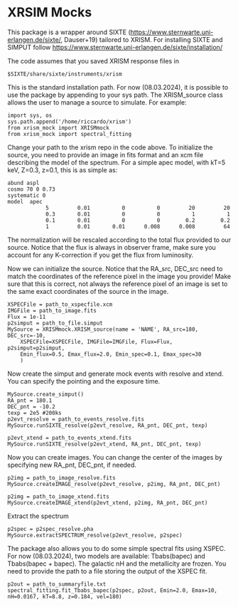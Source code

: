 # XRSIM Mocks #

This package is a wrapper around SIXTE (https://www.sternwarte.uni-erlangen.de/sixte/, Dauser+19) tailored to XRISM.
For installing SIXTE and SIMPUT follow https://www.sternwarte.uni-erlangen.de/sixte/installation/

The code assumes that you saved XRISM response files in

```
$SIXTE/share/sixte/instruments/xrism
```

This is the standard installation path.
For now (08.03.2024), it is possible to use the package by appending to your sys path.
The XRISM_source class allows the user to manage a source to simulate. For example:

```commandline
import sys, os
sys.path.append('/home/riccardo/xrism')
from xrism_mock import XRISMmock
from xrism_mock import spectral_fitting
```

Change your path to the xrism repo in the code above.
To initialize the source, you need to provide an image in fits format and an xcm file describing the model of the spectrum.
For a simple apec model, with kT=5 keV, Z=0.3, z=0.1, this is as simple as:
```
abund aspl
cosmo 70 0 0.73
systematic 0
model  apec
            5         0.01          0          0         20         20
            0.3       0.01          0          0          1          1
            0.1       0.01          0          0        0.2        0.2
            1         0.01       0.01      0.008      0.008         64
```
The normalization will be rescaled according to the total flux provided to our source. Notice that the flux is always in observer frame, make sure you account for any K-correction if you get the flux from luminosity.

Now we can initialize the source. Notice that the RA_src, DEC_src need to match the coordinates of the reference pixel in the image you provide!
Make sure that this is correct, not always the reference pixel of an image is set to the same exact coordinates of the source in the image.
```commandline
XSPECFile = path_to_xspecfile.xcm
IMGFile = path_to_image.fits
Flux = 1e-11
p2simput = path_to_file.simput
MySource = XRISMmock.XRISM_source(name = 'NAME', RA_src=180, DEC_src=-10,
    XSPECFile=XSPECFile, IMGFile=IMGFile, Flux=Flux, p2simput=p2simput,
    Emin_flux=0.5, Emax_flux=2.0, Emin_spec=0.1, Emax_spec=30
    )
```
Now create the simput and generate mock events with resolve and xtend.
You can specify the pointing and the exposure time.
```commandline
MySource.create_simput()
RA_pnt = 180.1
DEC_pnt = -10.2
texp = 2e5 #200ks
p2evt_resolve = path_to_events_resolve.fits
MySource.runSIXTE_resolve(p2evt_resolve, RA_pnt, DEC_pnt, texp)

p2evt_xtend = path_to_events_xtend.fits
MySource.runSIXTE_resolve(p2evt_xtend, RA_pnt, DEC_pnt, texp)
```

Now you can create images. You can change the center of the images by specifying new RA_pnt, DEC_pnt, if needed.
```commandline
p2img = path_to_image_resolve.fits
MySource.createIMAGE_resolve(p2evt_resolve, p2img, RA_pnt, DEC_pnt)

p2img = path_to_image_xtend.fits
MySource.createIMAGE_xtend(p2evt_xtend, p2img, RA_pnt, DEC_pnt)
```

Extract the spectrum
```commandline
p2spec = p2spec_resolve.pha
MySource.extractSPECTRUM_resolve(p2evt_resolve, p2spec)
```

The package also allows you to do some simple spectral fits using XSPEC.
For now (08.03.2024), two models are available: Tbabs(bapec) and Tbabs(bapec + bapec). 
The galactic nH and the metallicity are frozen.
You need to provide the path to a file storing the output of the XSPEC fit.
```commandline
p2out = path_to_summaryfile.txt
spectral_fitting.fit_Tbabs_bapec(p2spec, p2out, Emin=2.0, Emax=10, nH=0.0167, kT=8.8, z=0.184, vel=180)
```
